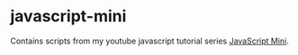 # javascript-mini
Contains scripts from my youtube javascript tutorial series [JavaScript Mini](https://www.youtube.com/playlist?list=PLM4Ry3S1Cs3v4oBgXQohNpZ5Q3q8BD1ds).
